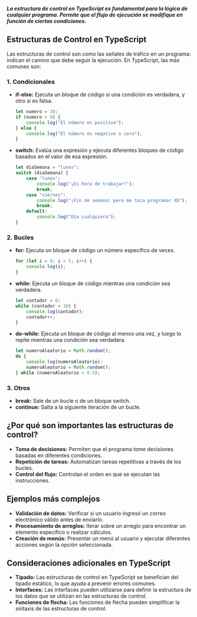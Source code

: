 ***La estructura de control en TypeScript es fundamental para la lógica de cualquier programa. Permite que el flujo de ejecución se modifique en función de ciertas condiciones.***

## Estructuras de Control en TypeScript

Las estructuras de control son como las señales de tráfico en un programa: indican el camino que debe seguir la ejecución. En TypeScript, las más comunes son:

### 1. **Condicionales**
* **if-else:** Ejecuta un bloque de código si una condición es verdadera, y otro si es falsa.
  ```typescript
  let numero = 10;
  if (numero > 0) {
      console.log("El número es positivo");
  } else {
      console.log("El número es negativo o cero");
  }
  ```
* **switch:** Evalúa una expresión y ejecuta diferentes bloques de código basados en el valor de esa expresión.
  ```typescript
  let diaSemana = "lunes";
  switch (diaSemana) {
      case "lunes":
          console.log("¡Es hora de trabajar!");
          break;
      case "viernes":
          console.log("¡Fin de semana! pero me toca programar XD");
          break;
      default:
          console.log("Día cualquiera");
  }
  ```

### 2. **Bucles**
* **for:** Ejecuta un bloque de código un número específico de veces.
  ```typescript
  for (let i = 0; i < 5; i++) {
      console.log(i);
  }
  ```
* **while:** Ejecuta un bloque de código mientras una condición sea verdadera.
  ```typescript
  let contador = 0;
  while (contador < 10) {
      console.log(contador);
      contador++;
  }
  ```
* **do-while:** Ejecuta un bloque de código al menos una vez, y luego lo repite mientras una condición sea verdadera.
  ```typescript
  let numeroAleatorio = Math.random();
  do {
      console.log(numeroAleatorio);
      numeroAleatorio = Math.random();
  } while (numeroAleatorio < 0.5);
  ```

### 3. **Otros**
* **break:** Sale de un bucle o de un bloque switch.
* **continue:** Salta a la siguiente iteración de un bucle.

## ¿Por qué son importantes las estructuras de control?

* **Toma de decisiones:** Permiten que el programa tome decisiones basadas en diferentes condiciones.
* **Repetición de tareas:** Automatizan tareas repetitivas a través de los bucles.
* **Control del flujo:** Controlan el orden en que se ejecutan las instrucciones.

## Ejemplos más complejos

* **Validación de datos:** Verificar si un usuario ingresó un correo electrónico válido antes de enviarlo.
* **Procesamiento de arreglos:** Iterar sobre un arreglo para encontrar un elemento específico o realizar cálculos.
* **Creación de menús:** Presentar un menú al usuario y ejecutar diferentes acciones según la opción seleccionada.

## Consideraciones adicionales en TypeScript

* **Tipado:** Las estructuras de control en TypeScript se benefician del tipado estático, lo que ayuda a prevenir errores comunes.
* **Interfaces:** Las interfaces pueden utilizarse para definir la estructura de los datos que se utilizan en las estructuras de control.
* **Funciones de flecha:** Las funciones de flecha pueden simplificar la sintaxis de las estructuras de control.
